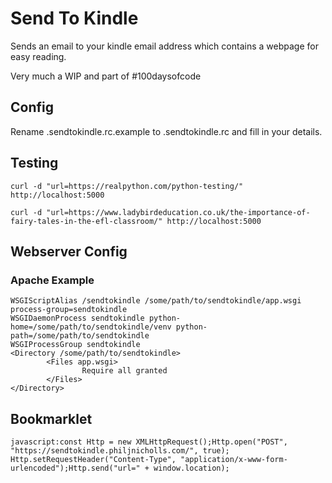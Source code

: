 # Send To Kindle
Sends an email to your kindle email address which contains a webpage for easy reading.

Very much a WIP and part of #100daysofcode

## Config
Rename .sendtokindle.rc.example to .sendtokindle.rc and fill in your details.

## Testing
    curl -d "url=https://realpython.com/python-testing/" http://localhost:5000
    
    curl -d "url=https://www.ladybirdeducation.co.uk/the-importance-of-fairy-tales-in-the-efl-classroom/" http://localhost:5000

## Webserver Config
### Apache Example
    WSGIScriptAlias /sendtokindle /some/path/to/sendtokindle/app.wsgi process-group=sendtokindle
    WSGIDaemonProcess sendtokindle python-home=/some/path/to/sendtokindle/venv python-path=/some/path/to/sendtokindle
    WSGIProcessGroup sendtokindle
    <Directory /some/path/to/sendtokindle>
            <Files app.wsgi>
                    Require all granted
            </Files>
    </Directory>
    
## Bookmarklet
    javascript:const Http = new XMLHttpRequest();Http.open("POST", "https://sendtokindle.philjnicholls.com/", true); Http.setRequestHeader("Content-Type", "application/x-www-form-urlencoded");Http.send("url=" + window.location);